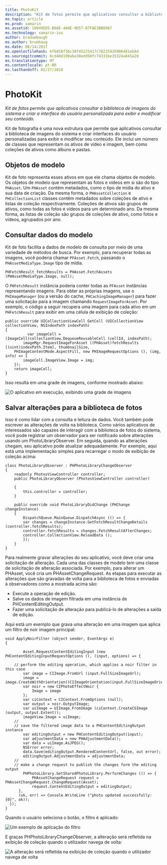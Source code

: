 ```yaml
---
title: PhotoKit
description: "Kit de fotos permite que aplicativos consultar a biblioteca de imagens do sistema e criar a interface do usuário personalizada para exibir e modificar seu conteúdo."
ms.topic: article
ms.prod: xamarin
ms.assetid: 19049ED5-B68E-4A0E-9D57-B7FAE3BB8987
ms.technology: xamarin-ios
author: bradumbaugh
ms.author: brumbaug
ms.date: 06/14/2017
ms.openlocfilehash: 6f6858f36c30f45225417c78225926906481eb8d
ms.sourcegitcommit: 6cd40d190abe38edd50fc74331be15324a845a28
ms.translationtype: MT
ms.contentlocale: pt-BR
ms.lasthandoff: 02/27/2018
---
```

# <a name="photokit"></a>PhotoKit

_Kit de fotos permite que aplicativos consultar a biblioteca de imagens do sistema e criar a interface do usuário personalizada para exibir e modificar seu conteúdo._

Kit de fotografia é uma nova estrutura que permite que aplicativos consultar a biblioteca de imagens do sistema e criar interfaces do usuário personalizadas para exibir e modificar seu conteúdo. Ele inclui um número de classes que representam os ativos de vídeo e imagem, bem como coleções de ativos como álbuns e pastas.

## <a name="model-objects"></a>Objetos de modelo
Kit de foto representa esses ativos em que ele chama objetos de modelo. Os objetos de modelo que representam as fotos e vídeos em si são do tipo `PHAsset`. Um `PHAsset` contém metadados, como o tipo de mídia do ativo e sua data de criação.
Da mesma forma, o `PHAssetCollection` e `PHCollectionList` classes contêm metadados sobre coleções de ativo e listas de coleção respectivamente. Coleções de ativos são grupos de ativos, como todas as fotos e vídeos para um determinado ano. Da mesma forma, as listas de coleção são grupos de coleções de ativo, como fotos e vídeos, agrupados por ano.

## <a name="querying-model-data"></a>Consultar dados do modelo
Kit de foto facilita a dados de modelo de consulta por meio de uma variedade de métodos de busca. Por exemplo, para recuperar todas as imagens, você poderia chamar `PFAsset.Fetch`, passando o `PHAssetMediaType.Image` tipo de mídia.

    PHFetchResult fetchResults = PHAsset.FetchAssets (PHAssetMediaType.Image, null);

O `PHFetchResult` instância poderia conter todas as `PFAsset` instâncias representando imagens. Para obter as próprias imagens, use o `PHImageManager` (ou a versão do cache, `PHCachingImageManager`) para fazer uma solicitação para a imagem chamando `RequestImageForAsset`. Por exemplo, o código a seguir recupera uma imagem para cada ativo em um `PHFetchResult` para exibir em uma célula de exibição de coleção:


    public override UICollectionViewCell GetCell (UICollectionView collectionView, NSIndexPath indexPath)
    {
              var imageCell = (ImageCell)collectionView.DequeueReusableCell (cellId, indexPath);
            imageMgr.RequestImageForAsset ((PHAsset)fetchResults [(uint)indexPath.Item], thumbnailSize,
        PHImageContentMode.AspectFill, new PHImageRequestOptions (), (img, info) => {
            imageCell.ImageView.Image = img;
        });
        return imageCell;
    }

Isso resulta em uma grade de imagens, conforme mostrado abaixo:

![](photokit-images/image4.png "O aplicativo em execução, exibindo uma grade de imagens")
 
## <a name="saving-changes-to-the-photo-library"></a>Salvar alterações para a biblioteca de fotos

Isso é como lidar com a consulta e leitura de dados. Você também pode escrever as alterações de volta na biblioteca. Como vários aplicativos de interessados são capazes de interagir com a biblioteca de fotos do sistema, você pode registrar um observador para ser notificado sobre alterações usando um PhotoLibraryObserver. Em seguida, quando as alterações chegam, seu aplicativo pode atualizar adequadamente. Por exemplo, aqui está uma implementação simples para recarregar o modo de exibição de coleção acima:

    class PhotoLibraryObserver : PHPhotoLibraryChangeObserver
    {
        readonly PhotosViewController controller;
        public PhotoLibraryObserver (PhotosViewController controller)
        
        {
            this.controller = controller;
        }
    
        public override void PhotoLibraryDidChange (PHChange changeInstance)
        {
            DispatchQueue.MainQueue.DispatchAsync (() => {
            var changes = changeInstance.GetFetchResultChangeDetails (controller.fetchResults);
            controller.fetchResults = changes.FetchResultAfterChanges;
            controller.CollectionView.ReloadData ();
            });
        }
    }
    
Para realmente gravar alterações do seu aplicativo, você deve criar uma solicitação de alteração. Cada uma das classes de modelo tem uma classe de solicitação de alteração associada. Por exemplo, para alterar um PHAsset, você cria um PHAssetChangeRequest. As etapas para executar as alterações que são gravadas de volta para a biblioteca de fotos e enviadas à observadores como a mostrada acima são:

-   Execute a operação de edição.
-   Salve os dados de imagem filtrada em uma instância de PHContentEditingOutput.
-   Fazer uma solicitação de alteração para publicá-lo de alterações a saída de edição.

Aqui está um exemplo que grava uma alteração em uma imagem que aplica um filtro de noir imagem principal:

    void ApplyNoirFilter (object sender, EventArgs e)
    {
            
            Asset.RequestContentEditingInput (new PHContentEditingInputRequestOptions (), (input, options) => {
            
        // perform the editing operation, which applies a noir filter in this case
            var image = CIImage.FromUrl (input.FullSizeImageUrl);
            image = image.CreateWithOrientation((CIImageOrientation)input.FullSizeImageOrientation);
            var noir = new CIPhotoEffectNoir {
                Image = image
            };
            var ciContext = CIContext.FromOptions (null);
            var output = noir.OutputImage;
            var uiImage = UIImage.FromImage (ciContext.CreateCGImage (output, output.Extent));
            imageView.Image = uiImage;
        //
        // save the filtered image data to a PHContentEditingOutput instance
            var editingOutput = new PHContentEditingOutput(input);
            var adjustmentData = new PHAdjustmentData();
            var data = uiImage.AsJPEG();
            NSError error;
            data.Save(editingOutput.RenderedContentUrl, false, out error);
            editingOutput.AdjustmentData = adjustmentData;
        //
        // make a change request to publish the changes form the editing output
            PHPhotoLibrary.GetSharedPhotoLibrary.PerformChanges (() => {
                PHAssetChangeRequest request = PHAssetChangeRequest.ChangeRequest(Asset);
                request.ContentEditingOutput = editingOutput;
          },
          (ok, err) => Console.WriteLine ("photo updated successfully: {0}", ok));
      });
    }
    
Quando o usuário seleciona o botão, o filtro é aplicado:

![](photokit-images/image5.png "Um exemplo de aplicação do filtro")
 
E graças PHPhotoLibraryChangeObserver, a alteração será refletida na exibição de coleção quando o utilizador navega de volta:

![](photokit-images/image6.png "A alteração será refletida na exibição de coleção quando o utilizador navega de volta")
